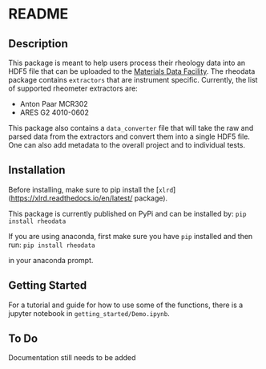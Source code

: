 # README

## Description
This package is meant to help users process their rheology data into an HDF5 file that can be
uploaded to the [Materials Data Facility](https://materialsdatafacility.org/).  The rheodata package
contains `extractors` that are instrument specific.  Currently, the list of supported rheometer extractors are:

* Anton Paar MCR302
* ARES G2 4010-0602

This package also contains a `data_converter` file that will take the raw and parsed data from the extractors
and convert them into a single HDF5 file.  One can also add metadata to the overall project and to individual
tests.

## Installation
Before installing, make sure to pip install the [`xlrd`](https://xlrd.readthedocs.io/en/latest/ package).

This package is currently published on PyPi and can be installed by:
`pip install rheodata`

If you are using anaconda, first make sure you have `pip` installed and then run:
`pip install rheodata`

in your anaconda prompt.


## Getting Started

For a tutorial and guide for how to use some of the functions, there is a jupyter notebook in 
`getting_started/Demo.ipynb`.

## To Do 
Documentation still needs to be added






    
